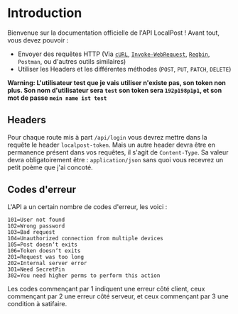 # Introduction

Bienvenue sur la documentation officielle de l'API LocalPost !
Avant tout, vous devez pouvoir :

- Envoyer des requêtes HTTP (Via [`cURL`](https://curl.se/docs/tutorial.html), [`Invoke-WebRequest`](https://learn.microsoft.com/fr-fr/powershell/module/microsoft.powershell.utility/invoke-webrequest), [`Reqbin`](https://reqbin.com/), `Postman`, ou d'autres outils similaires)
- Utiliser les Headers et les différentes méthodes (`POST`, `PUT`, `PATCH`, `DELETE`)

**Warning: L'utilisateur test que je vais utiliser n'existe pas, son token non plus. Son nom d'utilisateur sera `test` son token sera `192p198p1p1`, et son mot de passe `mein name ist test`**

## Headers

Pour chaque route mis à part `/api/login` vous devrez mettre dans la requête le header `localpost-token`. Mais un autre header devra être en permanence présent dans vos requêtes, il s'agit de `Content-Type`. Sa valeur devra obligatoirement être : `application/json` sans quoi vous recevrez un petit poème que j'ai concoté.

## Codes d'erreur

L'API a un certain nombre de codes d'erreur, les voici :

```properties
101=User not found
102=Wrong password
103=Bad request
104=Unauthorized connection from multiple devices
105=Post doesn‘t exits
106=Token doesn‘t exits
201=Request was too long
202=Internal server error
301=Need SecretPin
302=You need higher perms to perform this action
```

Les codes commençant par 1 indiquent une erreur côté client, ceux commençant par 2 une erreur côté serveur, et ceux commençant par 3 une condition à satifaire.
